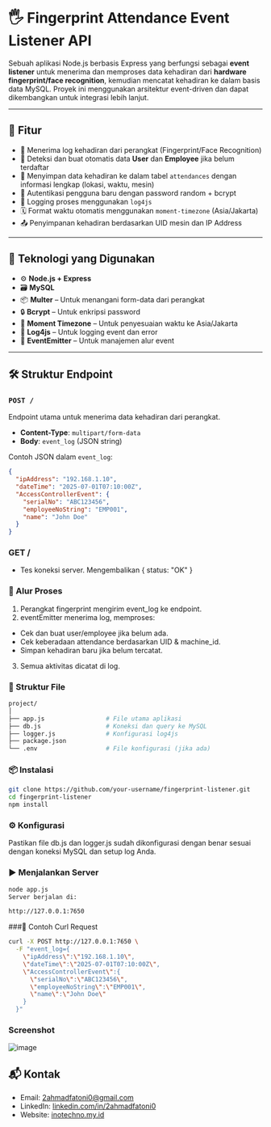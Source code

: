 # 🖐️ Fingerprint Attendance Event Listener API

Sebuah aplikasi Node.js berbasis Express yang berfungsi sebagai **event listener** untuk menerima dan memproses data kehadiran dari **hardware fingerprint/face recognition**, kemudian mencatat kehadiran ke dalam basis data MySQL. Proyek ini menggunakan arsitektur event-driven dan dapat dikembangkan untuk integrasi lebih lanjut.

---

## 🚀 Fitur

- 📡 Menerima log kehadiran dari perangkat (Fingerprint/Face Recognition)
- 🧠 Deteksi dan buat otomatis data **User** dan **Employee** jika belum terdaftar
- 📍 Menyimpan data kehadiran ke dalam tabel `attendances` dengan informasi lengkap (lokasi, waktu, mesin)
- 🔐 Autentikasi pengguna baru dengan password random + bcrypt
- 🧾 Logging proses menggunakan `log4js`
- 🗓️ Format waktu otomatis menggunakan `moment-timezone` (Asia/Jakarta)
- 📤 Penyimpanan kehadiran berdasarkan UID mesin dan IP Address

---

## 🧰 Teknologi yang Digunakan

- ⚙️ **Node.js + Express**
- 🗃️ **MySQL**
- 📦 **Multer** – Untuk menangani form-data dari perangkat
- 🔒 **Bcrypt** – Untuk enkripsi password
- 📍 **Moment Timezone** – Untuk penyesuaian waktu ke Asia/Jakarta
- 📑 **Log4js** – Untuk logging event dan error
- 📡 **EventEmitter** – Untuk manajemen alur event

---

## 🛠️ Struktur Endpoint

### `POST /`

Endpoint utama untuk menerima data kehadiran dari perangkat.

- **Content-Type**: `multipart/form-data`
- **Body**: `event_log` (JSON string)

Contoh JSON dalam `event_log`:
```json
{
  "ipAddress": "192.168.1.10",
  "dateTime": "2025-07-01T07:10:00Z",
  "AccessControllerEvent": {
    "serialNo": "ABC123456",
    "employeeNoString": "EMP001",
    "name": "John Doe"
  }
}
```

### GET /
- Tes koneksi server. Mengembalikan { status: "OK" }

### 🧩 Alur Proses
1. Perangkat fingerprint mengirim event_log ke endpoint.
2. eventEmitter menerima log, memproses:
  - Cek dan buat user/employee jika belum ada.
  - Cek keberadaan attendance berdasarkan UID & machine_id.
  - Simpan kehadiran baru jika belum tercatat.
3. Semua aktivitas dicatat di log.

### 📂 Struktur File
```bash
project/
│
├── app.js                 # File utama aplikasi
├── db.js                  # Koneksi dan query ke MySQL
├── logger.js              # Konfigurasi log4js
├── package.json
└── .env                   # File konfigurasi (jika ada)
```

### 📦 Instalasi
```bash
git clone https://github.com/your-username/fingerprint-listener.git
cd fingerprint-listener
npm install
```

### ⚙️ Konfigurasi
Pastikan file db.js dan logger.js sudah dikonfigurasi dengan benar sesuai dengan koneksi MySQL dan setup log Anda.

### ▶️ Menjalankan Server
```bash
node app.js
Server berjalan di:
```

```bash
http://127.0.0.1:7650
```

###🧪 Contoh Curl Request
```bash
curl -X POST http://127.0.0.1:7650 \
  -F "event_log={
    \"ipAddress\":\"192.168.1.10\",
    \"dateTime\":\"2025-07-01T07:10:00Z\",
    \"AccessControllerEvent\":{
      \"serialNo\":\"ABC123456\",
      \"employeeNoString\":\"EMP001\",
      \"name\":\"John Doe\"
    }
  }"
```

### Screenshot
![image](https://github.com/user-attachments/assets/60fec7e7-ab28-4cf8-adf9-188d9f71b6d0)

## 📬 Kontak

- Email: 2ahmadfatoni0@gmail.com
- LinkedIn: [linkedin.com/in/2ahmadfatoni0](https://linkedin.com/in/2ahmadfatoni0)
- Website: [inotechno.my.id](https://inotechno.my.id)

  
